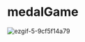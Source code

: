 # medalGame

![ezgif-5-9cf5f14a79](https://user-images.githubusercontent.com/83536639/201457128-c1c5ad55-1e9c-4a4d-b5b7-2679aecd9e40.gif)
